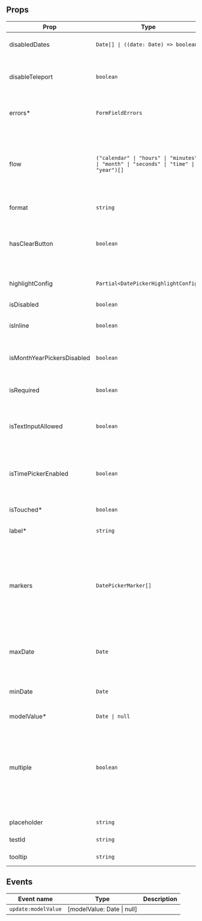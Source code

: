 <!-- This file is automatically generated, do not edit manually. -->

<script setup>
import FormDatePickerPlayground from './FormDatePickerPlayground.vue'
</script>

<FormDatePickerPlayground />

## Props

| Prop | Type | Description | Default |
| ---- | ---- | ----------- | ------- |
| disabledDates | `Date[] \| ((date: Date) => boolean)` | Disable specific dates. |  |
| disableTeleport | `boolean` | Disable teleporting the datepicker to the body. | `false` |
| errors* | `FormFieldErrors` | The errors associated with the input. |  |
| flow | `("calendar" \| "hours" \| "minutes" \| "month" \| "seconds" \| "time" \| "year")[]` | Define the selecting order. Position in the array will specify the execution step. |  |
| format | `string` | Format of the input. |  |
| hasClearButton | `boolean` | Add a clear icon to the input field where you can set the value to null. | `false` |
| highlightConfig | `Partial<DatePickerHighlightConfig>` | Specify highlighted dates. |  |
| isDisabled | `boolean` | Disables the input. | `false` |
| isInline | `boolean` | Whether the input is inline. | `false` |
| isMonthYearPickersDisabled | `boolean` | If true, removes the month and year picker. | `false` |
| isRequired | `boolean` | Whether the input is required. | `false` |
| isTextInputAllowed | `boolean` | When true, will try to parse the date from the user input. | `false` |
| isTimePickerEnabled | `boolean` | Whether the time picker is also enabled or not. | `false` |
| isTouched* | `boolean` | Whether the input is touched. |  |
| label* | `string` | The label of the input. |  |
| markers | `DatePickerMarker[]` | Add markers to the specified dates with (optional) tooltips. For color options, you can use any css valid color. |  |
| maxDate | `Date` | All dates after the given date will be disabled. |  |
| minDate | `Date` | All dates before the given date will be disabled. |  |
| modelValue* | `Date \| null` |  |  |
| multiple | `boolean` | Allow selecting multiple single dates. When changing time, the latest selected date is affected. | `false` |
| placeholder | `string` | Placeholder of the input. |  |
| testId | `string` | The test id of the input. |  |
| tooltip | `string` | The tooltip of the input. |  |


## Events

| Event name | Type | Description |
| ---------- | ---- | ----------- |
| `update:modelValue` | [modelValue: Date \| null] |  |

